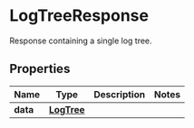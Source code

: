 

# LogTreeResponse

Response containing a single log tree.
## Properties

Name | Type | Description | Notes
------------ | ------------- | ------------- | -------------
**data** | [**LogTree**](LogTree.md) |  | 



